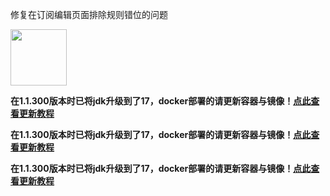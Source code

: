 修复在订阅编辑页面排除规则错位的问题

<img src="https://github.com/user-attachments/assets/3af5a124-954d-4d1c-8c74-2741be2d7bcd" height="90" width="90">

**在1.1.300版本时已将jdk升级到了17，docker部署的请更新容器与镜像！[点此查看更新教程](https://github.com/wushuo894/ani-rss/discussions/204)**

**在1.1.300版本时已将jdk升级到了17，docker部署的请更新容器与镜像！[点此查看更新教程](https://github.com/wushuo894/ani-rss/discussions/204)**

**在1.1.300版本时已将jdk升级到了17，docker部署的请更新容器与镜像！[点此查看更新教程](https://github.com/wushuo894/ani-rss/discussions/204)**
